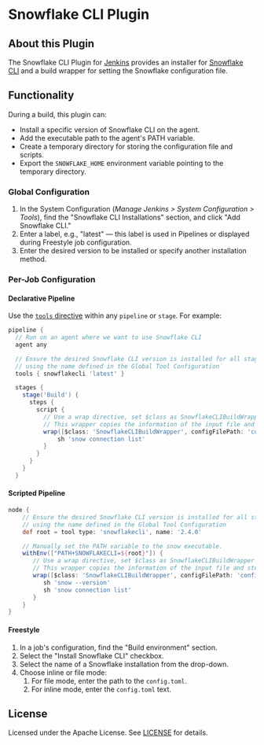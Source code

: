 # Snowflake CLI Plugin

## About this Plugin

The Snowflake CLI Plugin for [Jenkins](https://jenkins.io) provides an installer for [Snowflake CLI](https://docs.snowflake.com/en/developer-guide/snowflake-cli-v2/index) and a build wrapper for setting the Snowflake configuration file.

## Functionality

During a build, this plugin can:
- Install a specific version of Snowflake CLI on the agent.
- Add the executable path to the agent's PATH variable.
- Create a temporary directory for storing the configuration file and scripts.
- Export the `SNOWFLAKE_HOME` environment variable pointing to the temporary directory.

### Global Configuration

1. In the System Configuration (_Manage Jenkins > System Configuration > Tools_), find the "Snowflake CLI Installations" section, and click "Add Snowflake CLI."
2. Enter a label, e.g., "latest" — this label is used in Pipelines or displayed during Freestyle job configuration.
3. Enter the desired version to be installed or specify another installation method.

### Per-Job Configuration

#### Declarative Pipeline

Use the [`tools` directive](https://www.jenkins.io/doc/book/pipeline/syntax/#tools) within any `pipeline` or `stage`. For example:

```groovy
pipeline {
  // Run on an agent where we want to use Snowflake CLI
  agent any

  // Ensure the desired Snowflake CLI version is installed for all stages,
  // using the name defined in the Global Tool Configuration
  tools { snowflakecli 'latest' }

  stages {
    stage('Build') {
      steps {
        script {
          // Use a wrap directive, set $class as SnowflakeCLIBuildWrapper and add the parameter for the path to the configuration file in your repository.
          // This wrapper copies the information of the input file and stores it to a temporal config.toml file.
          wrap([$class: 'SnowflakeCLIBuildWrapper', configFilePath: 'config.toml']) {
              sh 'snow connection list'
          }
        }
      }
    }
  }
```

#### Scripted Pipeline

```groovy
node {
    // Ensure the desired Snowflake CLI version is installed for all stages,
    // using the name defined in the Global Tool Configuration
    def root = tool type: 'snowflakecli', name: '2.4.0'

    // Manually set the PATH variable to the snow executable.
    withEnv(["PATH+SNOWFLAKECLI=${root}"]) {
       // Use a wrap directive, set $class as SnowflakeCLIBuildWrapper and add the parameter for the path to the configuration file in your repository.
       // This wrapper copies the information of the input file and stores it to a temporal config.toml file.
       wrap([$class: 'SnowflakeCLIBuildWrapper', configFilePath: 'config.toml']) {
          sh 'snow --version'
          sh 'snow connection list'
       }
    }
}
```

#### Freestyle

1. In a job's configuration, find the "Build environment" section.
2. Select the "Install Snowflake CLI" checkbox.
3. Select the name of a Snowflake installation from the drop-down.
4. Choose inline or file mode:
   1. For file mode, enter the path to the `config.toml`.
   2. For inline mode, enter the `config.toml` text.

## License

Licensed under the Apache License. See [LICENSE](LICENSE.md) for details.
